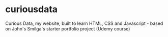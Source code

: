 # curiousdata
Curious Data, my website, built to learn HTML, CSS and Javascript - based on John's Smilga's starter portfolio project (Udemy course)

